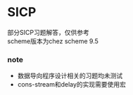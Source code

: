 # SICP
部分SICP习题解答，仅供参考   
scheme版本为chez scheme 9.5

### note
- 数据导向程序设计相关的习题均未测试
- cons-stream和delay的实现需要使用宏
